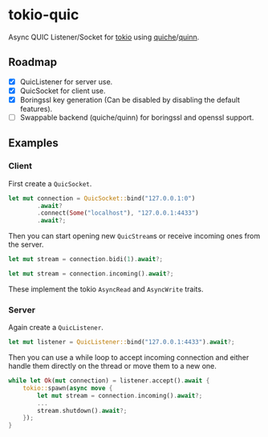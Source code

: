 # tokio-quic

Async QUIC Listener/Socket for [tokio](https://tokio.rs/) using [quiche](https://github.com/cloudflare/quiche)/[quinn](https://github.com/quinn-rs/quinn).

## Roadmap

- [x] QuicListener for server use.
- [x] QuicSocket for client use.
- [x] Boringssl key generation (Can be disabled by disabling the default features).
- [ ] Swappable backend (quiche/quinn) for boringssl and openssl support.

## Examples

### Client

First create a `QuicSocket`.
```rust
let mut connection = QuicSocket::bind("127.0.0.1:0")
        .await?
        .connect(Some("localhost"), "127.0.0.1:4433")
        .await?;
```
Then you can start opening new `QuicStream`s or receive incoming ones from the server.
```rust
let mut stream = connection.bidi(1).await?;
```
```rust
let mut stream = connection.incoming().await?;
```
These implement the tokio `AsyncRead` and `AsyncWrite` traits.

### Server

Again create a `QuicListener`.

```rust
let mut listener = QuicListener::bind("127.0.0.1:4433").await?;
```
Then you can use a while loop to accept incoming connection and either handle them directly on the thread or move them to a new one.
```rust
while let Ok(mut connection) = listener.accept().await {
    tokio::spawn(async move {
        let mut stream = connection.incoming().await?;
        ...
        stream.shutdown().await?;
    });
}
```